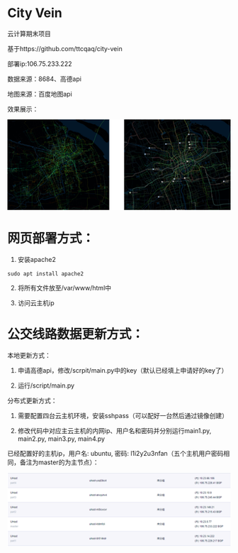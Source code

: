 # City Vein

云计算期末项目

基于https://github.com/ttcqaq/city-vein

部署ip:106.75.233.222

数据来源：8684、高德api

地图来源：百度地图api

效果展示：

![](/README_PIC/pic1.png)

# 网页部署方式：

1. 安装apache2
```
sudo apt install apache2
```

2. 将所有文件放至/var/www/html中

3. 访问云主机ip

# 公交线路数据更新方式：

本地更新方式：

1. 申请高德api，修改/scrpit/main.py中的key（默认已经填上申请好的key了）

2. 运行/script/main.py

分布式更新方式：

1. 需要配置四台云主机环境，安装sshpass（可以配好一台然后通过镜像创建）

2. 修改代码中对应主云主机的内网ip、用户名和密码并分别运行main1.py, main2.py, main3.py, main4.py

已经配置好的主机ip，用户名: ubuntu, 密码: l1i2y2u3nfan（五个主机用户密码相同，备注为master的为主节点）：

![](/README_PIC/pic2.png)
